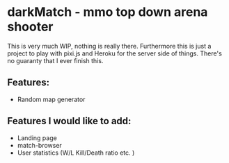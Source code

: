 # darkMatch - mmo top down arena shooter

This is very much WIP, nothing is really there. Furthermore this is just
a project to play with pixi.js and Heroku for the server side of things.
There's no guaranty that I ever finish this.

## Features:
  * Random map generator
## Features I would like to add:

  * Landing page
  * match-browser
  * User statistics (W/L Kill/Death ratio etc. )
